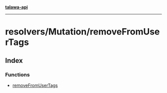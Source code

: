 [**talawa-api**](../../../README.md)

***

# resolvers/Mutation/removeFromUserTags

## Index

### Functions

- [removeFromUserTags](functions/removeFromUserTags.md)
